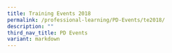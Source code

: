 ```yaml
---
title: Training Events 2018
permalink: /professional-learning/PD-Events/te2018/
description: ""
third_nav_title: PD Events
variant: markdown
---
```


